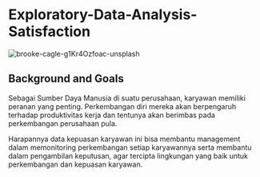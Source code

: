 # Exploratory-Data-Analysis-Satisfaction

![brooke-cagle-g1Kr4Ozfoac-unsplash](https://user-images.githubusercontent.com/70124491/116664256-68af4a80-a9c2-11eb-8805-885680cc8490.jpg)

## Background and Goals
Sebagai Sumber Daya Manusia di suatu perusahaan, karyawan memiliki peranan yang penting. Perkembangan diri mereka akan berpengaruh terhadap produktivitas kerja dan tentunya akan berimbas pada perkembangan perusahaan pula.

Harapannya data kepuasan karyawan ini bisa membantu management dalam memonitoring perkembangan setiap karyawannya serta membantu dalam pengambilan keputusan, agar tercipta lingkungan yang baik untuk perkembangan dan kepuasan karyawan.
